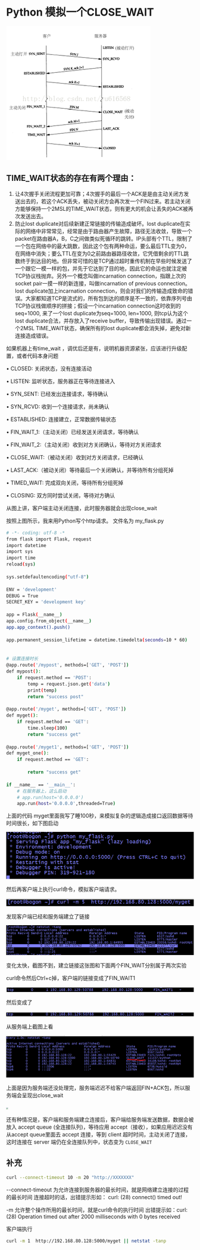 # Python 模拟一个CLOSE_WAIT



![](https://raw.githubusercontent.com/yinzhipeng123/Picture_Bed/main/202207200400715.png)

## TIME_WAIT状态的存在有两个理由：

1. 让4次握手关闭流程更加可靠；4次握手的最后一个ACK是是由主动关闭方发送出去的，若这个ACK丢失，被动关闭方会再次发一个FIN过来。若主动关闭方能够保持一个2MSL的TIME_WAIT状态，则有更大的机会让丢失的ACK被再次发送出去。
2. 防止lost duplicate对后续新建正常链接的传输造成破坏。lost duplicate在实际的网络中非常常见，经常是由于路由器产生故障，路径无法收敛，导致一个packet在路由器A，B，C之间做类似死循环的跳转。IP头部有个TTL，限制了一个包在网络中的最大跳数，因此这个包有两种命运，要么最后TTL变为0，在网络中消失；要么TTL在变为0之前路由器路径收敛，它凭借剩余的TTL跳数终于到达目的地。但非常可惜的是TCP通过超时重传机制在早些时候发送了一个跟它一模一样的包，并先于它达到了目的地，因此它的命运也就注定被TCP协议栈抛弃。另外一个概念叫做incarnation connection，指跟上次的socket pair一摸一样的新连接，叫做incarnation of previous connection。lost duplicate加上incarnation connection，则会对我们的传输造成致命的错误。大家都知道TCP是流式的，所有包到达的顺序是不一致的，依靠序列号由TCP协议栈做顺序的拼接；假设一个incarnation connection这时收到的seq=1000, 来了一个lost duplicate为seq=1000, len=1000, 则tcp认为这个lost duplicate合法，并存放入了receive buffer，导致传输出现错误。通过一个2MSL TIME_WAIT状态，确保所有的lost duplicate都会消失掉，避免对新连接造成错误。

如果机器上有time_wait ，调优后还是有，说明机器资源紧张，应该进行升级配置，或者代码本身问题

• CLOSED: 关闭状态，没有连接活动

• LISTEN: 监听状态，服务器正在等待连接进入

• SYN_SENT: 已经发出连接请求，等待确认

• SYN_RCVD: 收到一个连接请求，尚未确认

• ESTABLISHED: 连接建立，正常数据传输状态

• FIN_WAIT_1:（主动关闭）已经发送关闭请求，等待确认

• FIN_WAIT_2:（主动关闭）收到对方关闭确认，等待对方关闭请求

• CLOSE_WAIT:（被动关闭）收到对方关闭请求，已经确认

• LAST_ACK:（被动关闭）等待最后一个关闭确认，并等待所有分组死掉

• TIMED_WAIT: 完成双向关闭，等待所有分组死掉

• CLOSING: 双方同时尝试关闭，等待对方确认





从图上讲，客户端主动关闭连接，此时服务器就会出现close_wait

按照上图所示，我来用Python写个http请求。
文件名为 my_flask.py

```bash
# -*- coding: utf-8 -*
from flask import Flask, request
import datetime
import sys
import time
reload(sys)

sys.setdefaultencoding("utf-8")

ENV = 'development'
DEBUG = True
SECRET_KEY = 'development key'

app = Flask(__name__)
app.config.from_object(__name__)
app.app_context().push()

app.permanent_session_lifetime = datetime.timedelta(seconds=10 * 60)


# 设置连接时长
@app.route('/mypost', methods=['GET', 'POST'])
def mypost():
    if request.method == 'POST':
        temp = request.json.get('data')
        print(temp)
        return "success post"

@app.route('/myget', methods=['GET', 'POST'])
def myget():
    if request.method == 'GET':
        time.sleep(100)
        return "success get"

@app.route('/myget1', methods=['GET', 'POST'])
def myget_one():
    if request.method == 'GET':
        
        return "success get"

if __name__ == '__main__':
    # 在服务器上，这么启动
    # app.run(host='0.0.0.0')
    app.run(host='0.0.0.0',threaded=True)
```

上面的代码 myget里面我写了睡100秒，来模拟复杂的逻辑造成接口返回数据等待时间很长，如下图启动

![](https://raw.githubusercontent.com/yinzhipeng123/Picture_Bed/main/202207200412655.png)

然后再客户端上执行curl命令，模拟客户端请求。

![](https://raw.githubusercontent.com/yinzhipeng123/Picture_Bed/main/202207200413573.png)

发现客户端已经和服务端建立了链接

![](https://raw.githubusercontent.com/yinzhipeng123/Picture_Bed/main/202207200414378.png)

变化太快，截图不到，建立链接这张图和下面两个FIN_WAIT分别属于两次实验

curl命令然后Ctrl+c掉，客户端的链接变成了FIN_WAIT1

![](https://raw.githubusercontent.com/yinzhipeng123/Picture_Bed/main/202207200416669.png)

然后变成了

![](https://raw.githubusercontent.com/yinzhipeng123/Picture_Bed/main/202207200416862.png)



从服务端上截图上看 

![](https://raw.githubusercontent.com/yinzhipeng123/Picture_Bed/main/202207200418885.png)



上面是因为服务端还没处理完，服务端迟迟不给客户端返回FIN+ACK包，所以服务端会呈现出close_wait

<img src="https://raw.githubusercontent.com/yinzhipeng123/Picture_Bed/main/%E6%96%B0sdfasdf.jpg" style="zoom:33%;" />

还有种情况是，客户端和服务端建立连接后，客户端给服务端发送数据，数据会被放入 accept queue (全连接队列)，等待应用 accept（接收），如果应用迟迟没有从accept queue里面去 accept 连接，等到 client 超时时间，主动关闭了连接，这时连接在 server 端仍在全连接队列中，状态变为 `CLOSE_WAIT`







## 补充

```bash
curl --connect-timeout 10 -m 20 "http://XXXXXXX"
```

--connect-timeout 为允许连接到服务器的最长时间，就是网络建立连接的过程的最长时间
连接超时的话，出错提示形如： curl: (28) connect() timed out!

-m 允许整个操作所用的最长时间，就是curl命令的执行时间
出错提示如：curl: (28) Operation timed out after 2000 milliseconds with 0 bytes received

客户端执行

```bash
curl -m 1  http://192.168.80.128:5000/myget || netstat -tanp
```

